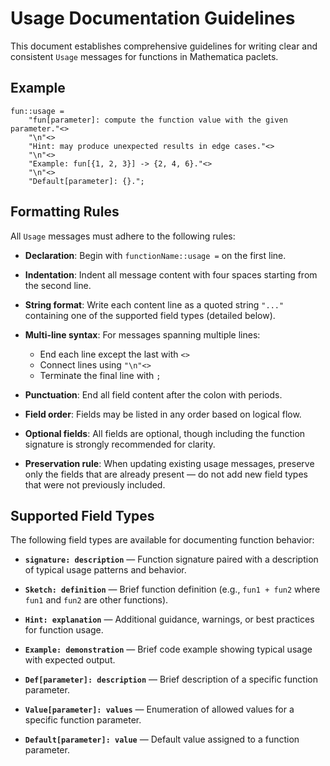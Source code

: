 # Usage Documentation Guidelines

This document establishes comprehensive guidelines for writing clear and consistent `Usage` messages for functions in Mathematica paclets.


## Example

```wl
fun::usage =
    "fun[parameter]: compute the function value with the given parameter."<>
    "\n"<>
    "Hint: may produce unexpected results in edge cases."<>
    "\n"<>
    "Example: fun[{1, 2, 3}] -> {2, 4, 6}."<>
    "\n"<>
    "Default[parameter]: {}.";
```


## Formatting Rules

All `Usage` messages must adhere to the following rules:

* **Declaration**: Begin with `functionName::usage =` on the first line.

* **Indentation**: Indent all message content with four spaces starting from the second line.

* **String format**: Write each content line as a quoted string `"..."` containing one of the supported field types (detailed below).

* **Multi-line syntax**: For messages spanning multiple lines:
    * End each line except the last with `<>`
    * Connect lines using `"\n"<>`
    * Terminate the final line with `;`

* **Punctuation**: End all field content after the colon with periods.

* **Field order**: Fields may be listed in any order based on logical flow.

* **Optional fields**: All fields are optional, though including the function signature is strongly recommended for clarity.

* **Preservation rule**: When updating existing usage messages, preserve only the fields that are already present — do not add new field types that were not previously included.


## Supported Field Types

The following field types are available for documenting function behavior:

* **`signature: description`** — Function signature paired with a description of typical usage patterns and behavior.

* **`Sketch: definition`** — Brief function definition (e.g., `fun1 + fun2` where `fun1` and `fun2` are other functions).

* **`Hint: explanation`** — Additional guidance, warnings, or best practices for function usage.

* **`Example: demonstration`** — Brief code example showing typical usage with expected output.

* **`Def[parameter]: description`** — Brief description of a specific function parameter.

* **`Value[parameter]: values`** — Enumeration of allowed values for a specific function parameter.

* **`Default[parameter]: value`** — Default value assigned to a function parameter.


